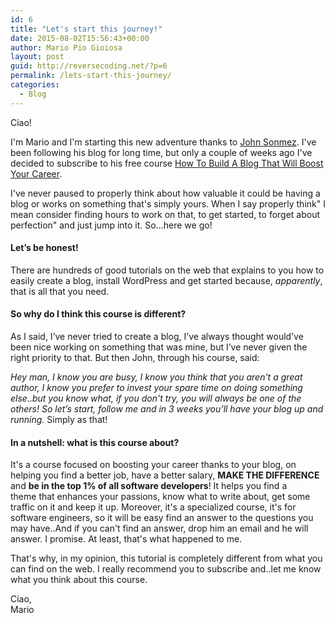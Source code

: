 ```yaml
---
id: 6
title: "Let's start this journey!"
date: 2015-08-02T15:56:43+00:00
author: Mario Pio Gioiosa
layout: post
guid: http://reversecoding.net/?p=6
permalink: /lets-start-this-journey/
categories:
  - Blog
---
```

Ciao!

I'm Mario and I'm starting this new adventure thanks to [John Sonmez](http://simpleprogrammer.com). I've been following his blog for long time, but only a couple of weeks ago I've decided to subscribe to his free course 
[How To Build A Blog That Will Boost Your Career](http://devcareerboost.com/blog-course/?__s=1asqmzoe3ehqikxswcfy&utm_campaign=lesson-5-do-you-know-how-to-get-traffic-for-your-blog&utm_medium=email&utm_source=how-to-create-a-blog-that-boosts-your-career-course).

I've never paused to properly think about how valuable it could be having a blog or works on something that's simply yours. When I say properly think" I mean consider finding hours to work on that, to get started, to forget about perfection" and just jump into it. So...here we go!

#### Let’s be honest!
There are hundreds of good tutorials on the web that explains to you how to easily create a blog, install WordPress and get started because, _apparently_, that is all that you need.

#### So why do I think this course is different?
As I said, I’ve never tried to create a blog, I’ve always thought would’ve been nice working on something that was mine, but I’ve never given the right priority to that. But then John, through his course, said:

_Hey man, I know you are busy, I know you think that you aren't a great author, I know you prefer to invest your spare time on doing something else..but you know what, if you don't try, you will always be one of the others! So let’s start, follow me and in 3 weeks you’ll have your blog up and running._
Simply as that!

#### In a nutshell: what is this course about?
It's a course focused on boosting your career thanks to your blog, on helping you find a better job, have a better salary, **MAKE THE DIFFERENCE** and **be in the top 1% of all software developers**! 
It helps you find a theme that enhances your passions, know what to write about, get some traffic on it and keep it up. Moreover, it's a specialized course, it's for software engineers, so it will be easy find an answer to the questions you may have..And if you can't find an answer, drop him an email and he will answer. I promise. At least, that's what happened to me.

That's why, in my opinion, this tutorial is completely different from what you can find on the web. I really recommend you to subscribe and..let me know what you think about this course.

Ciao,  
Mario